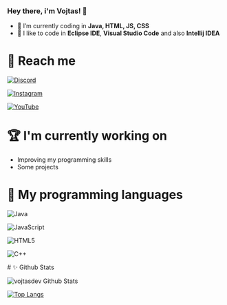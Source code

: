 ### Hey there, i'm Vojtas! 👋

- 🌱 I’m currently coding in **Java, HTML, JS, CSS**
- 🎨 I like to code in **Eclipse IDE**, **Visual Studio Code** and also **Intellij IDEA**

# 🤝 Reach me 
 [![Discord](https://img.shields.io/badge/Discord-%237289DA.svg?style=for-the-badge&logo=discord&logoColor=white)](https://discord.com/users/718145305601638473)
 
 [![Instagram](https://img.shields.io/badge/Instagram-E4405F?style=for-the-badge&logo=instagram&logoColor=white)](https://www.instagram.com/the_vojtascz_/)

 [![YouTube](https://img.shields.io/badge/YouTube-E5000F.svg?style=for-the-badge&logo=youtube&logoColor=white)](https://www.youtube.com/channel/UC4hm29UzyBwPB6ws65Rre3g)

  
# 🏆 I'm currently working on 
 - Improving my programming skills
 - Some projects
  
# 🔎 My programming languages 
 ![Java](https://img.shields.io/badge/java-%23ED8B00.svg?style=for-the-badge&logo=java&logoColor=white)
 
 ![JavaScript](https://img.shields.io/badge/javascript-%23323330.svg?style=for-the-badge&logo=javascript&logoColor=%23F7DF1E)
 
 ![HTML5](https://img.shields.io/badge/html5-%23E34F26.svg?style=for-the-badge&logo=html5&logoColor=white)

 ![C++](https://img.shields.io/badge/c++-%2300599C.svg?style=for-the-badge&logo=c%2B%2B&logoColor=white)

# ✨ Github Stats 
  
 ![vojtasdev Github Stats](https://github-readme-stats.vercel.app/api?username=vojtasdev&show_icons=true&theme=radical)
  
 [![Top Langs](https://github-readme-stats.vercel.app/api/top-langs/?username=vojtasdev&layout=compact&theme=radical)](https://github.com/sdxqw)
